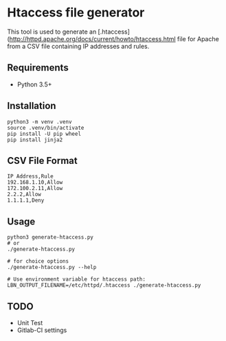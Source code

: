 # Htaccess file generator

This tool is used to generate an [.htaccess](http://httpd.apache.org/docs/current/howto/htaccess.html file for Apache from a CSV file containing IP addresses and rules.

## Requirements

- Python 3.5+

## Installation

```shell
python3 -m venv .venv
source .venv/bin/activate
pip install -U pip wheel
pip install jinja2
```

## CSV File Format

```csv
IP Address,Rule
192.168.1.10,Allow
172.100.2.11,Allow
2.2.2,Allow
1.1.1.1,Deny
```

## Usage

```shell
python3 generate-htaccess.py
# or
./generate-htaccess.py

# for choice options
./generate-htaccess.py --help

# Use environment variable for htaccess path:
LBN_OUTPUT_FILENAME=/etc/httpd/.htaccess ./generate-htaccess.py
```

## TODO

- Unit Test
- Gitlab-CI settings

